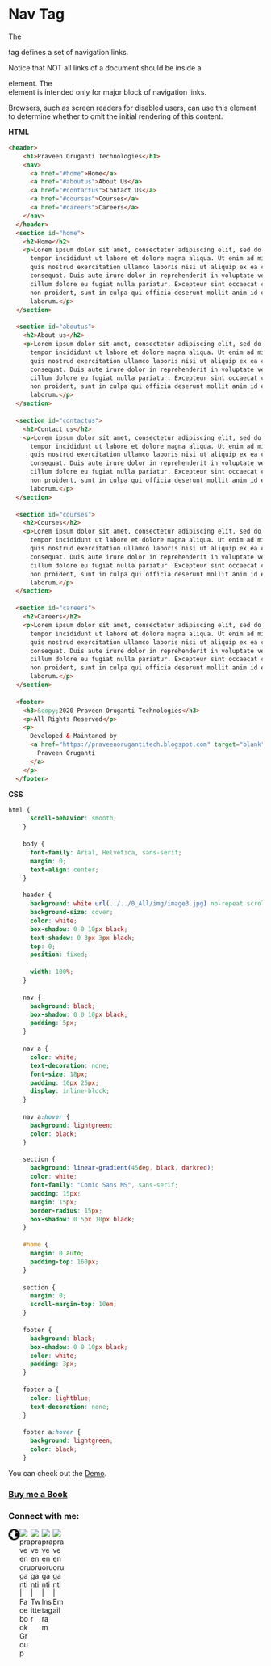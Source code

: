 # Nav Tag

The <nav> tag defines a set of navigation links.

Notice that NOT all links of a document should be inside a <nav> element. The <nav> element is intended only for major block of navigation links.

Browsers, such as screen readers for disabled users, can use this element to determine whether to omit the initial rendering of this content.

**HTML**

```HTML
<header>
    <h1>Praveen Oruganti Technologies</h1>
    <nav>
      <a href="#home">Home</a>
      <a href="#aboutus">About Us</a>
      <a href="#contactus">Contact Us</a>
      <a href="#courses">Courses</a>
      <a href="#careers">Careers</a>
    </nav>
  </header>
  <section id="home">
    <h2>Home</h2>
    <p>Lorem ipsum dolor sit amet, consectetur adipiscing elit, sed do eiusmod
      tempor incididunt ut labore et dolore magna aliqua. Ut enim ad minim veniam
      quis nostrud exercitation ullamco laboris nisi ut aliquip ex ea commodo
      consequat. Duis aute irure dolor in reprehenderit in voluptate velit esse
      cillum dolore eu fugiat nulla pariatur. Excepteur sint occaecat cupidatat
      non proident, sunt in culpa qui officia deserunt mollit anim id est
      laborum.</p>
  </section>

  <section id="aboutus">
    <h2>About us</h2>
    <p>Lorem ipsum dolor sit amet, consectetur adipiscing elit, sed do eiusmod
      tempor incididunt ut labore et dolore magna aliqua. Ut enim ad minim veniam
      quis nostrud exercitation ullamco laboris nisi ut aliquip ex ea commodo
      consequat. Duis aute irure dolor in reprehenderit in voluptate velit esse
      cillum dolore eu fugiat nulla pariatur. Excepteur sint occaecat cupidatat
      non proident, sunt in culpa qui officia deserunt mollit anim id est
      laborum.</p>
  </section>

  <section id="contactus">
    <h2>Contact us</h2>
    <p>Lorem ipsum dolor sit amet, consectetur adipiscing elit, sed do eiusmod
      tempor incididunt ut labore et dolore magna aliqua. Ut enim ad minim veniam
      quis nostrud exercitation ullamco laboris nisi ut aliquip ex ea commodo
      consequat. Duis aute irure dolor in reprehenderit in voluptate velit esse
      cillum dolore eu fugiat nulla pariatur. Excepteur sint occaecat cupidatat
      non proident, sunt in culpa qui officia deserunt mollit anim id est
      laborum.</p>
  </section>

  <section id="courses">
    <h2>Courses</h2>
    <p>Lorem ipsum dolor sit amet, consectetur adipiscing elit, sed do eiusmod
      tempor incididunt ut labore et dolore magna aliqua. Ut enim ad minim veniam
      quis nostrud exercitation ullamco laboris nisi ut aliquip ex ea commodo
      consequat. Duis aute irure dolor in reprehenderit in voluptate velit esse
      cillum dolore eu fugiat nulla pariatur. Excepteur sint occaecat cupidatat
      non proident, sunt in culpa qui officia deserunt mollit anim id est
      laborum.</p>
  </section>

  <section id="careers">
    <h2>Careers</h2>
    <p>Lorem ipsum dolor sit amet, consectetur adipiscing elit, sed do eiusmod
      tempor incididunt ut labore et dolore magna aliqua. Ut enim ad minim veniam
      quis nostrud exercitation ullamco laboris nisi ut aliquip ex ea commodo
      consequat. Duis aute irure dolor in reprehenderit in voluptate velit esse
      cillum dolore eu fugiat nulla pariatur. Excepteur sint occaecat cupidatat
      non proident, sunt in culpa qui officia deserunt mollit anim id est
      laborum.</p>
  </section>

  <footer>
    <h3>&copy;2020 Praveen Oruganti Technologies</h3>
    <p>All Rights Reserved</p>
    <p>
      Developed & Maintaned by
      <a href="https://praveenorugantitech.blogspot.com" target="blank">
        Praveen Oruganti
      </a>
    </p>
  </footer>
```

**CSS**

```CSS
html {
      scroll-behavior: smooth;
    }

    body {
      font-family: Arial, Helvetica, sans-serif;
      margin: 0;
      text-align: center;
    }

    header {
      background: white url(../../0_All/img/image3.jpg) no-repeat scroll center;
      background-size: cover;
      color: white;
      box-shadow: 0 0 10px black;
      text-shadow: 0 3px 3px black;
      top: 0;
      position: fixed;

      width: 100%;
    }

    nav {
      background: black;
      box-shadow: 0 0 10px black;
      padding: 5px;
    }

    nav a {
      color: white;
      text-decoration: none;
      font-size: 18px;
      padding: 10px 25px;
      display: inline-block;
    }

    nav a:hover {
      background: lightgreen;
      color: black;
    }

    section {
      background: linear-gradient(45deg, black, darkred);
      color: white;
      font-family: "Comic Sans MS", sans-serif;
      padding: 15px;
      margin: 15px;
      border-radius: 15px;
      box-shadow: 0 5px 10px black;
    }

    #home {
      margin: 0 auto;
      padding-top: 160px;
    }

    section {
      margin: 0;
      scroll-margin-top: 10em;
    }

    footer {
      background: black;
      box-shadow: 0 0 10px black;
      color: white;
      padding: 3px;
    }

    footer a {
      color: lightblue;
      text-decoration: none;
    }

    footer a:hover {
      background: lightgreen;
      color: black;
    }
```

You can check out the [Demo](https://praveenoruganti.github.io/praveenoruganti-html/16_Nav/Demo).

### [Buy me a Book](https://www.buymeacoffee.com/praveenoruganti)


### Connect with me:

[<img align="left" alt="praveenorugantitech.blogspot.com" width="22px" src="https://raw.githubusercontent.com/iconic/open-iconic/master/svg/globe.svg" />][website]
[<img align="left" alt="praveenoruganti | Facebook Group" width="22px" src="https://cdn.jsdelivr.net/npm/simple-icons@v3/icons/facebook.svg" />][facebookgroup]
[<img align="left" alt="praveenoruganti | Twitter" width="22px" src="https://cdn.jsdelivr.net/npm/simple-icons@v3/icons/twitter.svg" />][twitter]
[<img align="left" alt="praveenoruganti | Instagram" width="22px" src="https://cdn.jsdelivr.net/npm/simple-icons@v3/icons/instagram.svg" />][instagram]
[<img align="left" alt="praveenoruganti | Email" width="22px" src="https://cdn.jsdelivr.net/npm/simple-icons@v3/icons/gmail.svg" />][email]

<br/>

[website]: https://praveenorugantitech.blogspot.com
[twitter]: https://mobile.twitter.com/praveenoruganti
[facebookgroup]: https://www.facebook.com/groups/praveenorugantitech
[instagram]: https://instagram.com/praveenorugantitech
[email]: mailto:praveenorugantitech@gmail.com
